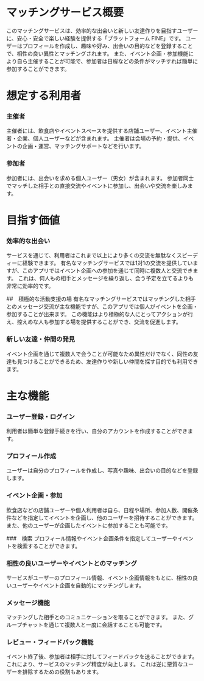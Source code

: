 # マッチングサービス概要
このマッチングサービスは、効率的な出会いと新しい友達作りを目指すユーザーに、安心・安全で楽しい経験を提供する「プラットフォーム FINE」です。
ユーザーはプロフィールを作成し、趣味や好み、出会いの目的などを登録することで、相性の良い異性とマッチングされます。
また、イベント企画・参加機能により自ら主催することが可能で、参加者は日程などの条件がマッチすれば簡単に参加することができます。

# 想定する利用者
### 主催者
主催者には、飲食店やイベントスペースを提供する店舗ユーザー、イベント主催者・企業、個人ユーザーなどが含まれます。
主催者は会場の予約・提供、イベントの企画・運営、マッチングサポートなどを行います。

### 参加者
参加者には、出会いを求める個人ユーザー（男女）が含まれます。
参加者同士でマッチした相手との直接交流やイベントに参加し、出会いや交流を楽しみます。

# 目指す価値
### 効率的な出会い
サービスを通じて、利用者はこれまで以上により多くの交流を無駄なくスピーディーに経験できます。
有名なマッチングサービスでは1対1の交流を提供していますが、このアプリではイベント企画への参加を通じて同時に複数人と交流できます。
これは、何人もの相手とメッセージを繰り返し、会う予定を立てるよりも非常に効率的です。

##　積極的な活動支援の場
有名なマッチングサービスではマッチングした相手とのメッセージ交流が主な機能ですが、このアプリでは個人がイベントを企画・参加することが出来ます。
この機能はより積極的な人にとってアクションが行え、控えめな人も参加する場を提供することができ、交流を促進します。

### 新しい友達・仲間の発見
イベント企画を通じて複数人で会うことが可能なため異性だけでなく、同性の友達も見つけることができるため、友達作りや新しい仲間を探す目的でも利用できます。


# 主な機能
### ユーザー登録・ログイン
利用者は簡単な登録手続きを行い、自分のアカウントを作成することができます。

### プロフィール作成
ユーザーは自分のプロフィールを作成し、写真や趣味、出会いの目的などを登録します。

### イベント企画・参加
飲食店などの店舗ユーザーや個人利用者は自ら、日程や場所、参加人数、開催条件などを指定してイベントを企画し、他のユーザーを招待することができます。
また、他のユーザーが企画したイベントに参加することも可能です。

###　検索
プロフィール情報やイベント企画条件を指定してユーザーやイベントを検索することができます。

### 相性の良いユーザーやイベントとのマッチング
サービスがユーザーのプロフィール情報、イベント企画情報をもとに、相性の良いユーザーやイベント企画を自動的にマッチングします。

### メッセージ機能
マッチングした相手とのコミュニケーションを取ることができます。
また、グループチャットを通じて複数人と一度に会話することも可能です。

### レビュー・フィードバック機能
イベント終了後、参加者は相手に対してフィードバックを送ることができます。
これにより、サービスのマッチング精度が向上します。
これは逆に悪質なユーザーを排除するための役割もあります。
